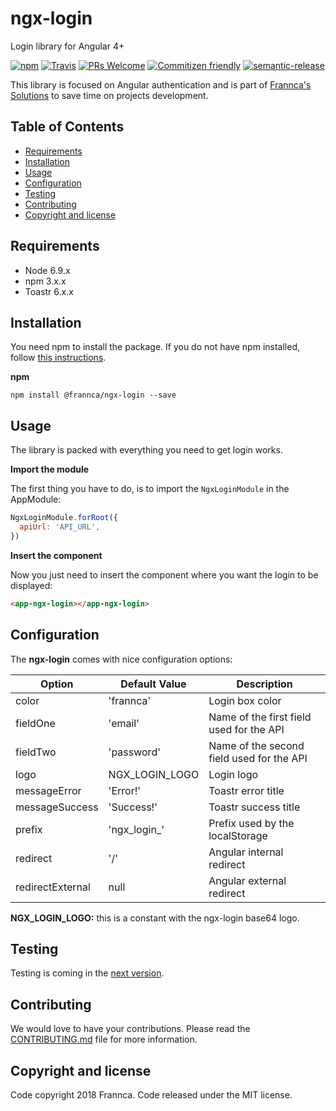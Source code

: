 # ngx-login

Login library for Angular 4+

[![npm](https://img.shields.io/npm/v/%40frannca/ngx-login.svg?style=for-the-badge)](https://www.npmjs.com/package/@frannca/ngx-login)
[![Travis](https://img.shields.io/travis/Frannca/ngx-login.svg?style=for-the-badge)](https://travis-ci.org/Frannca/ngx-login)
[![PRs Welcome](https://img.shields.io/badge/PRs-welcome-brightgreen.svg?style=for-the-badge)](http://makeapullrequest.com)
[![Commitizen friendly](https://img.shields.io/badge/commitizen-friendly-brightgreen.svg?style=for-the-badge)](http://commitizen.github.io/cz-cli)
[![semantic-release](https://img.shields.io/badge/%20%20%F0%9F%93%A6%F0%9F%9A%80-semantic--release-e10079.svg?style=for-the-badge)](https://github.com/semantic-release/semantic-release)

This library is focused on Angular authentication and is part of [Frannca's Solutions](http://frannca.com) to save time on projects development.

## Table of Contents

- [Requirements](#requirements)
- [Installation](#installation)
- [Usage](#usage)
- [Configuration](#configuration)
- [Testing](#testing)
- [Contributing](#contributing)
- [Copyright and license](#copyright-and-license)

## Requirements

- Node 6.9.x
- npm 3.x.x
- Toastr 6.x.x

## Installation

You need npm to install the package. If you do not have npm installed, follow [this instructions](https://github.com/npm/npm).

**npm**

```
npm install @frannca/ngx-login --save
```

## Usage

The library is packed with everything you need to get login works.

**Import the module**

The first thing you have to do, is to import the `NgxLoginModule` in the AppModule:

```javascript
NgxLoginModule.forRoot({
  apiUrl: 'API_URL',
})
```

**Insert the component**

Now you just need to insert the component where you want the login to be displayed:

```html
<app-ngx-login></app-ngx-login>
```

## Configuration

The **ngx-login** comes with nice configuration options:

| Option           | Default Value  | Description                               |
| ---------------- | -------------- | ----------------------------------------- |
| color            | 'frannca'      | Login box color                           |
| fieldOne         | 'email'        | Name of the first field used for the API  |
| fieldTwo         | 'password'     | Name of the second field used for the API |
| logo             | NGX_LOGIN_LOGO | Login logo                                |
| messageError     | 'Error!'       | Toastr error title                        |
| messageSuccess   | 'Success!'     | Toastr success title                      |
| prefix           | 'ngx_login_'   | Prefix used by the localStorage           |
| redirect         | '/'            | Angular internal redirect                 |
| redirectExternal | null           | Angular external redirect                 |

**NGX_LOGIN_LOGO:** this is a constant with the ngx-login base64 logo.

## Testing

Testing is coming in the [next version](https://github.com/Frannca/ngx-login/projects/1#card-8825916).

## Contributing

We would love to have your contributions. Please read the [CONTRIBUTING.md](CONTRIBUTING.md) file for more information.

## Copyright and license

Code copyright 2018 Frannca. Code released under the MIT license.
